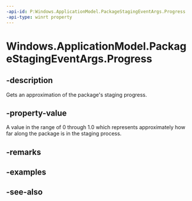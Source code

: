 ----api-id: P:Windows.ApplicationModel.PackageStagingEventArgs.Progress
-api-type: winrt property
---<!-- Property syntaxpublic double Progress { get; }--># Windows.ApplicationModel.PackageStagingEventArgs.Progress## -descriptionGets an approximation of the package's staging progress.## -property-valueA value in the range of 0 through 1.0 which represents approximately how far along the package is in the staging process.## -remarks## -examples## -see-also